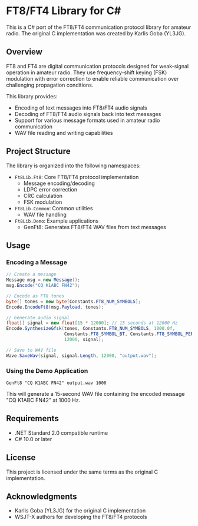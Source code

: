# FT8/FT4 Library for C#

This is a C# port of the FT8/FT4 communication protocol library for amateur radio. The original C implementation was created by Karlis Goba (YL3JG).

## Overview

FT8 and FT4 are digital communication protocols designed for weak-signal operation in amateur radio. They use frequency-shift keying (FSK) modulation with error correction to enable reliable communication over challenging propagation conditions.

This library provides:

- Encoding of text messages into FT8/FT4 audio signals
- Decoding of FT8/FT4 audio signals back into text messages
- Support for various message formats used in amateur radio communication
- WAV file reading and writing capabilities

## Project Structure

The library is organized into the following namespaces:

- `Ft8Lib.Ft8`: Core FT8/FT4 protocol implementation
  - Message encoding/decoding
  - LDPC error correction
  - CRC calculation
  - FSK modulation
- `Ft8Lib.Common`: Common utilities
  - WAV file handling
- `Ft8Lib.Demo`: Example applications
  - GenFt8: Generates FT8/FT4 WAV files from text messages

## Usage

### Encoding a Message

```csharp
// Create a message
Message msg = new Message();
msg.Encode("CQ K1ABC FN42");

// Encode as FT8 tones
byte[] tones = new byte[Constants.FT8_NUM_SYMBOLS];
Encode.EncodeFt8(msg.Payload, tones);

// Generate audio signal
float[] signal = new float[15 * 12000]; // 15 seconds at 12000 Hz
Encode.SynthesizeGfsk(tones, Constants.FT8_NUM_SYMBOLS, 1000.0f,
                      Constants.FT8_SYMBOL_BT, Constants.FT8_SYMBOL_PERIOD,
                      12000, signal);

// Save to WAV file
Wave.SaveWav(signal, signal.Length, 12000, "output.wav");
```

### Using the Demo Application

```
GenFt8 "CQ K1ABC FN42" output.wav 1000
```

This will generate a 15-second WAV file containing the encoded message "CQ K1ABC FN42" at 1000 Hz.

## Requirements

- .NET Standard 2.0 compatible runtime
- C# 10.0 or later

## License

This project is licensed under the same terms as the original C implementation.

## Acknowledgments

- Karlis Goba (YL3JG) for the original C implementation
- WSJT-X authors for developing the FT8/FT4 protocols
